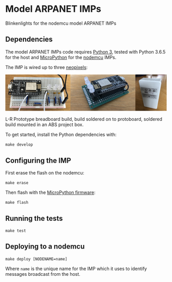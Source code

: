 # Model ARPANET IMPs

Blinkenlights for the nodemcu model ARPANET IMPs

## Dependencies

The model ARPANET IMPs code requires [Python 3](https://www.python.org/), tested with Python 3.6.5 for the host and [MicroPython](https://micropython.org/) for the [nodemcu](http://nodemcu.com/index_en.html) IMPs. 

The IMP is wired up to three [neopixels](https://www.adafruit.com/product/1938):  

![Nodemcu IMPs](assets/imps.jpg)

L-R Prototype breadboard build, build soldered on to protoboard, soldered build mounted in an ABS project box.

To get started, install the Python dependencies with:

	make develop

## Configuring the IMP

First erase the flash on the nodemcu:

	make erase

Then flash with the [MicroPython firmware](https://docs.micropython.org/en/latest/esp8266/esp8266/tutorial/intro.html#getting-the-firmware):

	make flash
	
## Running the tests

	make test

## Deploying to a nodemcu

	make deploy [NODENAME=name]

Where `name` is the unique name for the IMP which it uses to identify messages broadcast from the host.